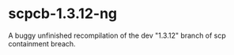 # scpcb-1.3.12-ng
A buggy unfinished recompilation of the dev "1.3.12" branch of scp containment breach.
